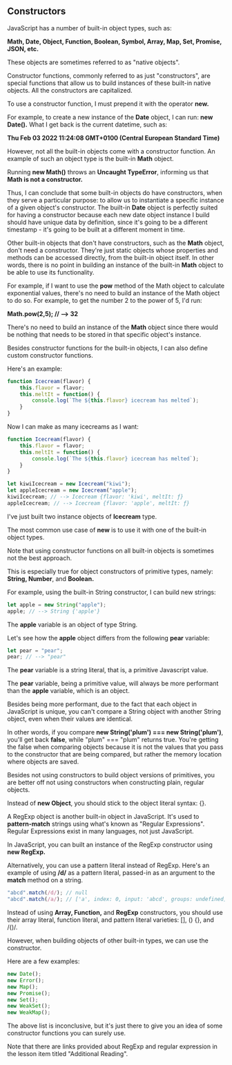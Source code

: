 ## Constructors

JavaScript has a number of built-in object types, such as:

 **Math, Date, Object, Function, Boolean, Symbol, Array, Map, Set, Promise, JSON, etc.**

These objects are sometimes referred to as "native objects".

Constructor functions, commonly referred to as just "constructors", are special functions that allow us to build instances of these built-in native objects. All the constructors are capitalized.

To use a constructor function, I must prepend it with the operator **new.**

For example, to create a new instance of the **Date** object, I can run: **new Date().** What I get back is the current datetime, such as:

**Thu Feb 03 2022 11:24:08 GMT+0100 (Central European Standard Time)** 

However, not all the built-in objects come with a constructor function. An example of such an object type is the built-in **Math** object.

Running **new Math()** throws an **Uncaught TypeError**, informing us that **Math is not a constructor.**

Thus, I can conclude that some built-in objects do have constructors, when they serve a particular purpose: to allow us to instantiate a specific instance of a given object's constructor. The built-in **Date** object is perfectly suited for having a constructor because each new date object instance I build should have unique data by definition, since it's going to be a different timestamp - it's going to be built at a different moment in time.

Other built-in objects that don't have constructors, such as the **Math** object, don't need a constructor. They're just static objects whose properties and methods can be accessed directly, from the built-in object itself. In other words, there is no point in building an instance of the built-in **Math** object to be able to use its functionality.

For example, if I want to use the **pow** method of the Math object to calculate exponential values, there's no need to build an instance of the Math object to do so. For example, to get the number 2 to the power of 5, I'd run:

**Math.pow(2,5); // --> 32**

There's no need to build an instance of the **Math** object since there would be nothing that needs to be stored in that specific object's instance.

Besides constructor functions for the built-in objects, I can also define custom constructor functions.

Here's an example:
```javascript
function Icecream(flavor) {
    this.flavor = flavor;
    this.meltIt = function() {
        console.log(`The ${this.flavor} icecream has melted`);
    }
}
```

Now I can make as many icecreams as I want:
```javascript
function Icecream(flavor) {
    this.flavor = flavor;
    this.meltIt = function() {
        console.log(`The ${this.flavor} icecream has melted`);
    }
}

let kiwiIcecream = new Icecream("kiwi");
let appleIcecream = new Icecream("apple");
kiwiIcecream; // --> Icecream {flavor: 'kiwi', meltIt: ƒ}
appleIcecream; // --> Icecream {flavor: 'apple', meltIt: ƒ}
```

I've just built two instance objects of **Icecream** type.

The most common use case of **new** is to use it with one of the built-in object types.

Note that using constructor functions on all built-in objects is sometimes not the best approach.

This is especially true for object constructors of primitive types, namely: **String, Number**, and **Boolean.**

For example, using the built-in String constructor, I can build new strings:
```javascript
let apple = new String("apple");
apple; // --> String {'apple'}
```
The **apple** variable is an object of type String.

Let's see how the **apple** object differs from the following **pear** variable:
```javascript
let pear = "pear";
pear; // --> "pear"
```

The **pear** variable is a string literal, that is, a primitive Javascript value.

The **pear** variable, being a primitive value, will always be more performant than the **apple** variable, which is an object.

Besides being more performant, due to the fact that each object in JavaScript is unique, you can't compare a String object with another String object, even when their values are identical.

In other words, if you compare **new String('plum') === new String('plum')**, you'll get back **false**, while "plum" === "plum" returns true. You're getting the false when comparing objects because it is not the values that you pass to the constructor that are being compared, but rather the memory location where objects are saved.

Besides not using constructors to build object versions of primitives, you are better off not using constructors when constructing plain, regular objects.

Instead of **new Object**, you should stick to the object literal syntax: {}.

A RegExp object is another built-in object in JavaScript. It's used to **pattern-match** strings using what's known as "Regular Expressions". Regular Expressions exist in many languages, not just JavaScript.

In JavaScript, you can built an instance of the RegExp constructor using **new RegExp.** 

Alternatively, you can use a pattern literal instead of RegExp. Here's an example of using **/d/** as a pattern literal, passed-in as an argument to the **match** method on a string.
```javascript
"abcd".match(/d/); // null
"abcd".match(/a/); // ['a', index: 0, input: 'abcd', groups: undefined]
```
Instead of using **Array, Function,** and **RegExp** constructors, you should use their array literal, function literal, and pattern literal varieties: [], () {}, and /()/.

However, when building objects of other built-in types, we can use the constructor.

Here are a few examples:
```javascript
new Date();
new Error();
new Map();
new Promise();
new Set();
new WeakSet();
new WeakMap();
```

The above list is inconclusive, but it's just there to give you an idea of some constructor functions you can surely use.

Note that there are links provided about RegExp and regular expression in the lesson item titled "Additional Reading".

